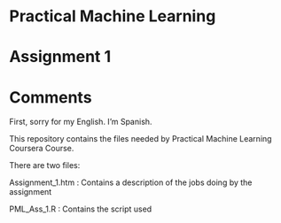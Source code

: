 

Practical Machine Learning
==========================

Assignment 1
============

Comments
========

First, sorry for my English. I’m Spanish.

This repository contains the files needed by Practical Machine Learning Coursera Course.

There are two files:

Assignment_1.htm : Contains a description of the jobs doing by the assignment

PML_Ass_1.R      : Contains the script used
